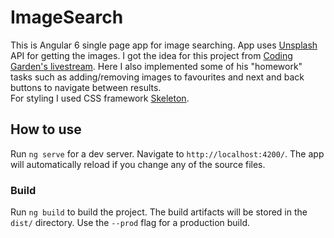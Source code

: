 # ImageSearch

This is Angular 6 single page app for image searching. App uses [Unsplash](https://unsplash.com/) API for getting the images. I got the idea for this project from [Coding Garden's livestream](https://youtu.be/qQGPpUmDSPI). Here I also implemented some of his "homework" tasks such as adding/removing images to favourites and next and back buttons to navigate between results.   
For styling I used CSS framework [Skeleton](http://getskeleton.com/).

## How to use

Run `ng serve` for a dev server. Navigate to `http://localhost:4200/`. The app will automatically reload if you change any of the source files.

### Build

Run `ng build` to build the project. The build artifacts will be stored in the `dist/` directory. Use the `--prod` flag for a production build.
